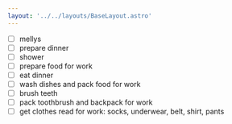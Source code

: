 ```yaml
---
layout: '../../layouts/BaseLayout.astro'
---
```

- [ ] mellys
- [ ] prepare dinner
- [ ] shower
- [ ] prepare food for work
- [ ] eat dinner
- [ ] wash dishes and pack food for work
- [ ] brush teeth
- [ ] pack toothbrush and backpack for work
- [ ] get clothes read for work: socks, underwear, belt, shirt, pants
